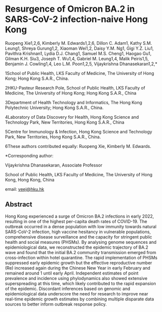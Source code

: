 # Resurgence of Omicron BA.2 in SARS-CoV-2 infection-naive Hong Kong 

Ruopeng Xie1,2,6, Kimberly M. Edwards1,2,6, Dillon C. Adam1, Kathy S.M. Leung1, Shreya Gurung1,2, Xiaoman Wei1,2, Daisy Y.M. Ng1, Gigi Y.Z. Liu1, Pavithra Krishnan1, Lydia D.J. Chang1, Samuel M.S. Cheng1, Haogao Gu1, Gilman K.H. Siu3, Joseph T. Wu1,4, Gabriel M. Leung1,4, Malik Peiris1,5, Benjamin J. Cowling1,4, Leo L.M. Poon1,2,5, Vijaykrishna Dhanasekaran1,2,*

1School of Public Health, LKS Faculty of Medicine, The University of Hong Kong; Hong Kong S.A.R., China. 

2HKU-Pasteur Research Pole, School of Public Health, LKS Faculty of Medicine, The University of Hong Kong; Hong Kong S.A.R., China

3Department of Health Technology and Informatics, The Hong Kong Polytechnic University; Hong Kong S.A.R., China.

4Laboratory of Data Discovery for Health, Hong Kong Science and Technology Park, New Territories, Hong Kong S.A.R., China

5Centre for Immunology & Infection, Hong Kong Science and Technology Park, New Territories, Hong Kong S.A.R., China. 

6These authors contributed equally: Ruopeng Xie, Kimberly M. Edwards.

*Corresponding author: 

Vijaykrishna Dhanasekaran, Associate Professor

School of Public Health, LKS Faculty of Medicine, The University of Hong Kong, Hong Kong, China

email: [veej@hku.hk](mailto:veej@hku.hk)


## Abstract
Hong Kong experienced a surge of Omicron BA.2 infections in early 2022, resulting in one of the highest per-capita death rates of COVID-19. The outbreak occurred in a dense population with low immunity towards natural SARS-CoV-2 infection, high vaccine hesitancy in vulnerable populations, comprehensive disease surveillance and the capacity for stringent public health and social measures (PHSMs). By analysing genome sequences and epidemiological data, we reconstructed the epidemic trajectory of BA.2 wave and found that the initial BA.2 community transmission emerged from cross-infection within hotel quarantine. The rapid implementation of PHSMs suppressed early epidemic growth but the effective reproductive number (Re) increased again during the Chinese New Year in early February and remained around 1 until early April. Independent estimates of point prevalence and incidence using phylodynamics also showed extensive superspreading at this time, which likely contributed to the rapid expansion of the epidemic. Discordant inferences based on genomic and epidemiological data underscore the need for research to improve near real-time epidemic growth estimates by combining multiple disparate data sources to better inform outbreak response policy.

